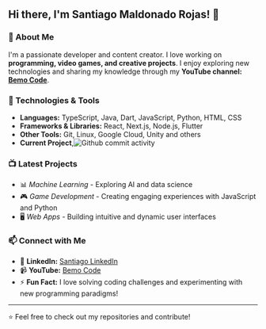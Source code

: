 ## Hi there, I'm Santiago Maldonado Rojas! 👋

### 🚀 About Me
I'm a passionate developer and content creator. I love working on **programming, video games, and creative projects**. I enjoy exploring new technologies and sharing my knowledge through my **YouTube channel: [Bemo Code](https://www.youtube.com/@Bemo-Code)**.

### 🔧 Technologies & Tools
- **Languages:** TypeScript, Java, Dart, JavaScript, Python, HTML, CSS
- **Frameworks & Libraries:** React, Next.js, Node.js, Flutter
- **Other Tools:** Git, Linux, Google Cloud, Unity and others
- **Current Project**,![Github commit activity](https://img.shields.io/github/commit-activity/w/Santiago2132/maizback/santiago)

### 📺 Latest Projects
- 📊 *Machine Learning* - Exploring AI and data science
- 🎮 *Game Development* - Creating engaging experiences with JavaScript and Python
- 🖥️ *Web Apps* - Building intuitive and dynamic user interfaces


### 📫 Connect with Me
- 💼 **LinkedIn:** [Santiago LinkedIn](https://www.linkedin.com/in/santiago-maldonado-rojas-4580b3276/)
- 📹 **YouTube:** [Bemo Code](https://www.youtube.com/@Bemo-Code)
- ⚡ **Fun Fact:** I love solving coding challenges and experimenting with new programming paradigms!

---
⭐️ Feel free to check out my repositories and contribute!
